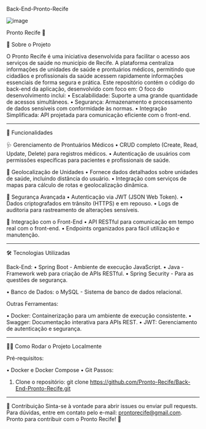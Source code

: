Back-End-Pronto-Recife

![image](https://github.com/user-attachments/assets/cba946d3-d716-40ee-8123-1bd8f71c289e)



Pronto Recife 🚀

📖 Sobre o Projeto

O Pronto Recife é uma iniciativa desenvolvida para facilitar o acesso aos serviços de saúde no município de Recife. A plataforma centraliza informações de unidades de saúde e prontuários médicos, permitindo que cidadãos e profissionais da saúde acessem rapidamente informações essenciais de forma segura e prática.
Este repositório contém o código do back-end da aplicação, desenvolvido com foco em:
O foco do desenvolvimento inclui:
•	Escalabilidade: Suporte a uma grande quantidade de acessos simultâneos.
•	Segurança: Armazenamento e processamento de dados sensíveis com conformidade às normas.
•	Integração Simplificada: API projetada para comunicação eficiente com o front-end.

________________________________________
🚀 Funcionalidades

🩺 Gerenciamento de Prontuários Médicos
•	CRUD completo (Create, Read, Update, Delete) para registros médicos.
•	Autenticação de usuários com permissões específicas para pacientes e profissionais de saúde.

📍 Geolocalização de Unidades
•	Fornece dados detalhados sobre unidades de saúde, incluindo distância do usuário.
•	Integração com serviços de mapas para cálculo de rotas e geolocalização dinâmica.

🔐 Segurança Avançada
•	Autenticação via JWT (JSON Web Token).
•	Dados criptografados em trânsito (HTTPS) e em repouso.
•	Logs de auditoria para rastreamento de alterações sensíveis.

🔄 Integração com o Front-End
•	API RESTful para comunicação em tempo real com o front-end.
•	Endpoints organizados para fácil utilização e manutenção.
________________________________________

🛠️ Tecnologias Utilizadas

Back-End:
•	Spring Boot - Ambiente de execução JavaScript.
•	Java - Framework web para criação de APIs RESTful.
•	Spring Security - Para as questões de segurança.

•	Banco de Dados:
o	MySQL - Sistema de banco de dados relacional.

Outras Ferramentas:

•	Docker: Containerização para um ambiente de execução consistente.
•	Swagger: Documentação interativa para APIs REST.
•	JWT: Gerenciamento de autenticação e segurança.

________________________________________
🧑‍💻 Como Rodar o Projeto Localmente

Pré-requisitos:

•	Docker e Docker Compose
•	Git
Passos:
1.	Clone o repositório:
git clone https://github.com/Pronto-Recife/Back-End-Pronto-Recife.git
________________________________________
🤝 Contribuição
Sinta-se à vontade para abrir issues ou enviar pull requests. Para dúvidas, entre em contato pelo e-mail: prontorecife@gmail.com.
Pronto para contribuir com o Pronto Recife! 🚀

